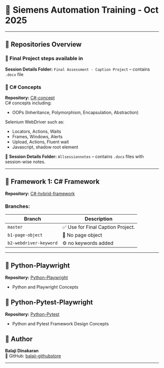 ﻿# 📘 Siemens Automation Training - Oct 2025
---

## 📂 Repositories Overview

### 🔹 Final Project steps available in  
**Session Details Folder:**  `Final Assessment - Caption Project` – contains `.docx` file

### 🔹 C# Concepts  
**Repository:** [C#-concept](https://github.com/balaji-githubstore/csharp-selenium-siemens-oct-2025.git)  
C# concepts including:
- OOPs (Inheritance, Polymorphism, Encapsulation, Abstraction)

Selenium WebDriver such as:
- Locators, Actions, Waits
- Frames, Windows, Alerts
- Upload, Actions, Fluent wait
- Javascript, shadow root element

📁 **Session Details Folder:** `Allsessionnotes` – contains `.docx` files with session-wise notes.

---

## 🧪 Framework 1: C# Framework  
**Repository:** [C#-hybrid-framework](https://github.com/balaji-githubstore/csharp-hybrid-framework-siemens-oct-2025.git)
### Branches:

| Branch | Description |
|--------|-------------|
| `master` | ✅ Use for Final Caption Project. |
| `b1-page-object` | 🧪 No page object |
| `b2-webdriver-keyword` | ⚙️ no keywords added |

---

## 🧪 Python-Playwright
**Repository:** [Python-Playwright](https://github.com/balaji-githubstore/python-playwright-siemens-oct-2025.git)
- Python and Playwright Concepts  


## 🧪 Python-Pytest-Playwright
**Repository:** [Python-Pytest](https://github.com/balaji-githubstore/python-pytest-siemens-oct-2025.git)
- Python and Pytest Framework Design Concepts  

## 👤 Author

**Balaji Dinakaran**  
🔗 GitHub: [balaji-githubstore](https://github.com/balaji-githubstore)

---
